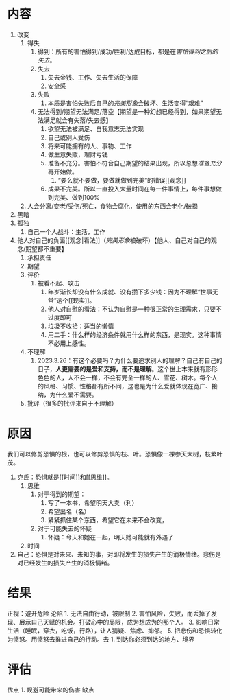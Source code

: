 # 内容
1. 改变
	1. 得失
		1. 得到：所有的害怕得到/成功/胜利/达成目标，都是在*害怕得到之后的失去*。
		2. 失去
			1. 失去金钱、工作、失去生活的保障
			2. 安全感
		3. 失败
			1. 本质是害怕失败后自己的*完美形象*会破坏、生活变得“艰难”
		4. 无法得到/期望无法满足/落空【期望是一种幻想已经得到，如果期望无法满足就会有失落/失去感】
			1. 欲望无法被满足、自我意志无法实现
			2. 自己或别人受伤
			3. 将来可能拥有的人、事物、工作
			4. 做生意失败，理财亏钱
			5. 准备不充分。害怕不符合自己期望的结果出现，所以总想*准备充分*再开始做。
				1. “要么就不要做，要做就做到完美”的错误[[观念]] 
			6. 成果不完美。所以一直投入大量时间在每一件事情上，每件事想做到完美、做到100%
	2. 人会分离/变老/受伤/死亡，食物会腐化，使用的东西会老化/破损
2. 黑暗
3. 孤独
	1. 自己一个人战斗：生活，工作
4. 他人对自己的负面[[观念|看法]]（*完美形象*被破坏）【他人、自己对自己的观念/期望都不重要】
	1. 承担责任
	2. 期望
	3. 评价
		1. 被看不起、攻击
			1. 年岁渐长却没有什么成就、没有攒下多少钱：因为不理解“世事无常”这个[[现实]]。
			2. 他人对自慰的看法：不认为自慰是一种很正常的生理需求，只要不过度即可
			3. 垃圾不收拾：适当的懒惰
			4. 用二手：什么样的经济条件就用什么样的东西，是现实。这种事情不必用上感性。
	4. 不理解
		1. 2023.3.26：有这个必要吗？为什么要追求别人的理解？自己有自己的日子，**人更需要的是爱和支持，而不是理解**。这个世上本来就有形形色色的人，人不会一样，不会有完全一样的人、雪花、树木。每个人的风格、习惯、性格都有所不同，这也是为什么爱就体现在宽广、接纳，为什么爱不需要。
	5. 批评（很多的批评来自于不理解）
# 原因
我们可以修剪恐惧的根，也可以修剪恐惧的枝、叶。恐惧像一棵参天大树，枝繁叶茂。

1. 克氏：恐惧就是[[时间]]和[[思维]]。
	1. 思维
		1. 对于得到的期望：
			1. 写了一本书，希望明天大卖（利）
			2. 希望出名（名）
			3. 紧紧抓住某个东西，希望它在未来不会改变，
		2. 对于可能失去的怀疑
			1. 怀疑：今天和她在一起，明天她可能就有外遇了
	2. 时间
2. 自己：恐惧是对未来、未知的事，对即将发生的损失产生的消极情绪。悲伤是对已经发生的损失产生的消极情绪。
# 结果
正视：避开危险
沦陷
	1. 无法自由行动，被限制
	2. 害怕风险，失败，而丢掉了发现、展示自己天赋的机会。打破心中的局限，成为想成为的那个人。
	3. 影响日常生活（睡眠，穿衣，吃饭，行路），让人猜疑、焦虑、抑郁。
	5. 把悲伤和恐惧转化为愤怒。用愤怒去推进自己的行动。去
		1. 到达你必须到达的地方、境界
# 评估
优点
	1. 规避可能带来的伤害
缺点
	
